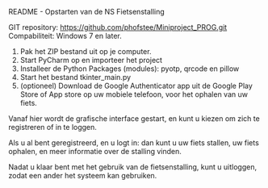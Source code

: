 README - Opstarten van de NS Fietsenstalling

GIT repository: https://github.com/phofstee/Miniproject_PROG.git
Compabiliteit: Windows 7 en later.

1. Pak het ZIP bestand uit op je computer.
2. Start PyCharm op en importeer het project
3. Installeer de Python Packages (modules): pyotp, qrcode en pillow
3. Start het bestand tkinter_main.py
4. (optioneel) Download de Google Authenticator app uit de Google Play Store of App store op uw mobiele telefoon, voor het ophalen van uw fiets.

Vanaf hier wordt de grafische interface gestart, en kunt u kiezen om zich te registreren of in te loggen.

Als u al bent geregistreerd, en u logt in: dan kunt u uw fiets stallen, uw fiets ophalen, en meer informatie over de stalling vinden.

Nadat u klaar bent met het gebruik van de fietsenstalling, kunt u uitloggen, zodat een ander het systeem kan gebruiken.
